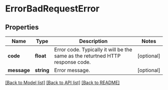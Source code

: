 # ErrorBadRequestError

## Properties
Name | Type | Description | Notes
------------ | ------------- | ------------- | -------------
**code** | **float** | Error code. Typically it will be the same as the returtned HTTP response code. | [optional] 
**message** | **string** | Error message. | [optional] 

[[Back to Model list]](../../README.md#documentation-for-models) [[Back to API list]](../../README.md#documentation-for-api-endpoints) [[Back to README]](../../README.md)

